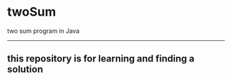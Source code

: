 # twoSum
two sum program in Java 

-------------------------------------------------------
this repository is for learning and finding a solution
-------------------------------------------------------
